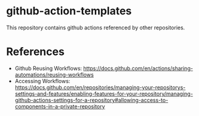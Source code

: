 # github-action-templates

This repository contains github actions referenced by other repositories.

# References

- Github Reusing Workflows: https://docs.github.com/en/actions/sharing-automations/reusing-workflows
- Accessing Workflows: https://docs.github.com/en/repositories/managing-your-repositorys-settings-and-features/enabling-features-for-your-repository/managing-github-actions-settings-for-a-repository#allowing-access-to-components-in-a-private-repository
